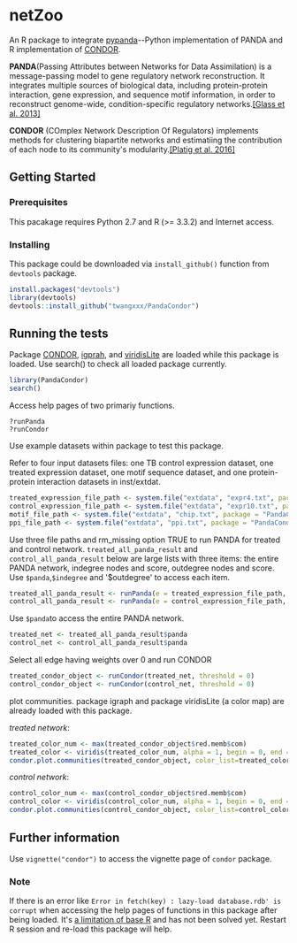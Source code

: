 # netZoo

An R package to integrate [pypanda](https://github.com/davidvi/pypanda)--Python implementation of PANDA and R implementation of [CONDOR](https://github.com/jplatig/condor).

**PANDA**(Passing Attributes between Networks for Data Assimilation) is a message-passing model to gene regulatory network reconstruction. It integrates multiple sources of biological data, including protein-protein interaction, gene expression, and sequence motif information, in order to reconstruct genome-wide, condition-specific regulatory networks.[[Glass et al. 2013]](http://journals.plos.org/plosone/article?id=10.1371/journal.pone.0064832)

**CONDOR** (COmplex Network Description Of Regulators) implements methods for clustering biapartite networks
and estimatiing the contribution of each node to its community's modularity.[[Platig et al. 2016]](http://journals.plos.org/ploscompbiol/article?id=10.1371/journal.pcbi.1005033)

## Getting Started

### Prerequisites
This pacakage requires Python 2.7 and R (>= 3.3.2) and Internet access.

### Installing
This package could be downloaded via `install_github()` function from `devtools` package.

```R
install.packages("devtools")
library(devtools)
devtools::install_github("twangxxx/PandaCondor")

```

## Running the tests

Package [CONDOR](https://github.com/jplatig/condor), [igprah](http://igraph.org/r/), and [viridisLite](https://cran.r-project.org/web/packages/viridisLite/index.html) are loaded while this package is loaded.
Use search() to check all loaded package currently.
```R
library(PandaCondor)
search()
```
Access help pages of two primariy functions.
```
?runPanda
?runCondor
```
Use example datasets within package to test this package.

Refer to four input datasets files: one TB control expression dataset, one treated expression dataset, one motif sequence dataset, and one protein-protein interaction datasets in inst/extdat.
```R
treated_expression_file_path <- system.file("extdata", "expr4.txt", package = "PandaCondor", mustWork = TRUE)
control_expression_file_path <- system.file("extdata", "expr10.txt", package = "PandaCondor", mustWork = TRUE)
motif_file_path <- system.file("extdata", "chip.txt", package = "PandaCondor", mustWork = TRUE)
ppi_file_path <- system.file("extdata", "ppi.txt", package = "PandaCondor", mustWork = TRUE)
```
Use three file paths and rm_missing option TRUE to run PANDA for treated and control network.
`treated_all_panda_result` and `control_all_panda_result` below are large lists with three items: the entire PANDA network, indegree nodes and score, outdegree nodes and score. Use `$panda`,`$indegree` and '$outdegree' to access each item.

```R
treated_all_panda_result <- runPanda(e = treated_expression_file_path, m = motif_file_path, ppi = ppi_file_path, rm_missing = TRUE )
control_all_panda_result <- runPanda(e = control_expression_file_path, m = motif_file_path, ppi = ppi_file_path, rm_missing = TRUE )
```
Use `$panda`to access the entire PANDA network.
```R
treated_net <- treated_all_panda_result$panda
control_net <- control_all_panda_result$panda
```
Select all edge having weights over 0 and run CONDOR
```R
treated_condor_object <- runCondor(treated_net, threshold = 0)
control_condor_object <- runCondor(control_net, threshold = 0)
```

plot communities. package igraph and package viridisLite (a color map) are already loaded with this package.

*treated network*:
```R
treated_color_num <- max(treated_condor_object$red.memb$com)
treated_color <- viridis(treated_color_num, alpha = 1, begin = 0, end = 1, direction = 1, option = "D")
condor.plot.communities(treated_condor_object, color_list=treated_color, point.size=0.04, xlab="Target", ylab="Regulator")
```

*control network*:
```R
control_color_num <- max(control_condor_object$red.memb$com)
control_color <- viridis(control_color_num, alpha = 1, begin = 0, end = 1, direction = 1, option = "D")
condor.plot.communities(control_condor_object, color_list=control_color , point.size=0.04, xlab="Target", ylab="Regulator")
```
## Further information

Use `vignette("condor")` to access the vignette page of `condor` package.

### Note
If there is an error like `Error in fetch(key) : lazy-load database.rdb' is corrupt` when accessing the help pages of functions in this package after being loaded. It's [a limitation of base R](https://github.com/r-lib/devtools/issues/1660) and has not been solved yet. Restart R session and re-load this package will help.

